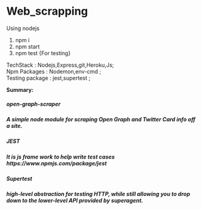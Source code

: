 # Web_scrapping
Using nodejs
1. npm  i
2. npm start
3. npm test {For testing}

TechStack       : Nodejs,Express,git,Heroku,Js;<br/>
Npm Packages    : Nodemon,env-cmd  ;<br/>
Testing package : jest,supertest ;<br/>
         

<strong>Summary: </strong>
<h5>open-graph-scraper <h5/>A simple node module for scraping Open Graph and Twitter Card info off a site.
  
<h5>JEST <h5/>It is js frame work to help write test cases
 <br>https://www.npmjs.com/package/jest<br>  
 <h5>Supertest <h5/>high-level abstraction for testing HTTP, while still allowing you to drop down to the lower-level API provided by superagent.
